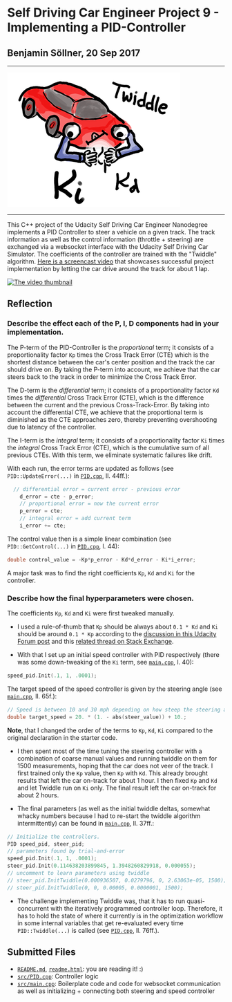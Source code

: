 # Self Driving Car Engineer Project 9 - Implementing a PID-Controller
## Benjamin Söllner, 20 Sep 2017

---

![Fun Project Header Image](project_carnd_9_pid_controller_400.png)

---

This C++ project of the Udacity Self Driving Car Engineer Nanodegree implements a PID Controller to steer a vehicle on a given track. The track information as well as the control information (throttle + steering) are exchanged via a websocket interface with the Udacity Self Driving Car Simulator. The coefficients of the controller are trained with the "Twiddle" algorithm. [Here is a screencast video](https://youtu.be/87YHZ-wCMrs) that showcases successful project implementation by letting the car drive around the track for about 1 lap.

[![The video thumbnail](http://img.youtube.com/vi/87YHZ-wCMrs/0.jpg)](https://youtu.be/KOli-GG-Ank)

## Reflection

### Describe the effect each of the P, I, D components had in your implementation.

The P-term of the PID-Controller is the *proportional* term; it consists of a proportionality factor ``Kp`` times the Cross Track Error (CTE) which is the shortest distance between the car's center position and the track the car should drive on. By taking the P-term into account, we achieve that the car steers back to the track in order to minimize the Cross Track Error.

The D-term is the *differential* term; it consists of a proportionality factor ``Kd`` times the *differential* Cross Track Error (CTE), which is the difference between the current and the previous Cross-Track-Error. By taking into account the differential CTE, we achieve that the proportional term is diminished as the CTE approaches zero, thereby preventing overshooting due to latency of the controller.

The I-term is the *integral* term; it consists of a proportionality factor ``Ki`` times the *integral* Cross Track Error (CTE), which is the cumulative sum of all previous CTEs. With this term, we eliminate systematic failures like drift.

With each run, the error terms are updated as follows (see ``PID::UpdateError(...)`` in [``PID.cpp``](src/PID.cpp), ll. 44ff.):

```c++
  // differential error = current error - previous error
	d_error = cte - p_error;
	// proportional error = now the current error
	p_error = cte;
	// integral error = add current term
	i_error += cte;
```

The control value then is a simple linear combination (see ``PID::GetControl(...)`` in [``PID.cpp``](src/PID.cpp), l. 44):

```c++
double control_value = -Kp*p_error - Kd*d_error - Ki*i_error;
```

A major task was to find the right coefficients ``Kp``, ``Kd`` and ``Ki`` for the controller.

### Describe how the final hyperparameters were chosen.

The coefficients ``Kp``, ``Kd`` and ``Ki`` were first tweaked manually.

* I used a rule-of-thumb that ``Kp`` should be always about ``0.1 * Kd`` and ``Ki`` should be around ``0.1 * Kp`` according to the [discussion in this Udacity Forum post](https://discussions.udacity.com/t/how-to-implement-twiddle-optimisation/279749/23) and this [related thread on Stack Exchange](https://robotics.stackexchange.com/questions/167/what-are-good-strategies-for-tuning-pid-loops).

* With that I set up an initial speed controller with PID respectively (there was some down-tweaking of the ``Ki`` term, see [``main.cpp``](src/main.cpp), l. 40):
```c++
speed_pid.Init(.1, 1, .0001);
```
The target speed of the speed controller is given by the steering angle (see [``main.cpp``](src/main.cpp), ll. 65f.):
```c++
// Speed is between 10 and 30 mph depending on how steep the steering angle is
double target_speed = 20. * (1. - abs(steer_value)) + 10.;
```
**Note**, that I changed the order of the terms to ``Kp``, ``Kd``, ``Ki`` compared to the original declaration in the starter code.

* I then spent most of the time tuning the steering controller with a combination of coarse manual values and running twiddle on them for 1500 measurements, hoping that the car does not veer of the track. I first trained only the ``Kp`` value, then ``Kp`` with ``Kd``. This already brought results that left the car on-track for about 1 hour. I then fixed ``Kp`` and ``Kd`` and let Twiddle run on ``Ki`` only. The final result left the car on-track for about 2 hours.

* The final parameters (as well as the initial twiddle deltas, somewhat whacky numbers because I had to re-start the twiddle algorithm intermittently) can be found in [``main.cpp``](src/main.cpp), ll. 37ff.:
```c++
// Initialize the controllers.
PID speed_pid, steer_pid;
// parameters found by trial-and-error
speed_pid.Init(.1, 1, .0001);
steer_pid.Init(0.114638203899845, 1.3948260829918, 0.000055);
// uncomment to learn parameters using twiddle
// steer_pid.InitTwiddle(0.000936507, 0.0279796, 0, 2.63063e-05, 1500);
// steer_pid.InitTwiddle(0, 0, 0.00005, 0.0000001, 1500);
```

* The challenge implementing Twiddle was, that it has to run quasi-concurrent with the iteratively programmed controller loop. Therefore, it has to hold the state of where it currently is in the optimization workflow in some internal variables that get re-evaluated every time ``PID::Twiddle(...)`` is called (see [``PID.cpp``](src/PID.cpp), ll. 76ff.).

## Submitted Files

* [``README.md``](README.md), [``readme.html``](readme.html): you are reading it! :)
* [``src/PID.cpp``](src/PID.cpp): Controller logic
* [``src/main.cpp``](src/main.cpp): Boilerplate code and code for websocket communication as well as initializing + connecting both steering and speed controller
